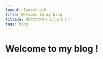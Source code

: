 ```yaml
---
layout: layout.njk
title: Welcome to my blog
titleJa: 僕のブログへようこそう！
tags: blog
---
```



# Welcome to my blog !






  <strong x-text="$store.language.selected"></strong>

  <template x-if="$store.language.selected === 'en'">
    <p>GREAT !</p>
  </template>
  <template x-if="$store.language.selected === 'ja'">
    <p>素晴らしい！！！</p>
  </template>
